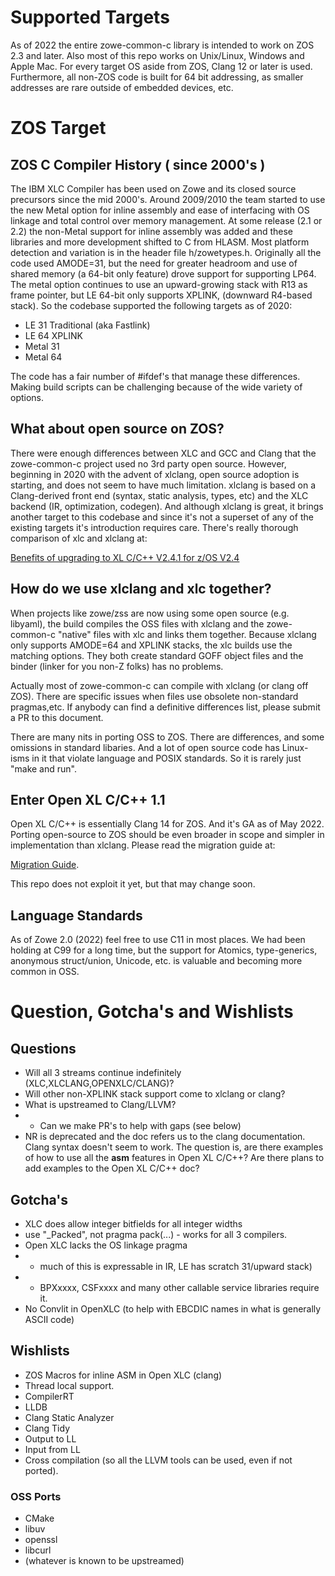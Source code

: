 # Supported Targets

As of 2022 the entire zowe-common-c library is intended to work on ZOS 2.3 and later.   Also most of this repo works on Unix/Linux, Windows and Apple Mac.   For every target OS aside from ZOS, Clang 12 or later is used.  Furthermore, all non-ZOS code is built for 64 bit addressing, as smaller addresses are rare outside of embedded devices, etc.  

# ZOS Target

## ZOS C Compiler History  ( since 2000's )

The IBM XLC Compiler has been used on Zowe and its closed source precursors since the mid 2000's.   Around 2009/2010 the team started to use the new Metal option for inline assembly and ease of interfacing with OS linkage and total control over memory management.  At some release (2.1 or 2.2) the non-Metal support for inline assembly was added and these libraries and more development shifted to C from HLASM.   Most platform detection and variation is in the header file h/zowetypes.h.  Originally all the code used AMODE=31, but the need for greater headroom and use of shared memory (a 64-bit only feature) drove support for supporting LP64.   The metal option continues to use an upward-growing stack with R13 as frame pointer, but LE 64-bit only supports XPLINK, (downward R4-based stack).  So the codebase supported the following targets as of 2020:

- LE 31 Traditional (aka Fastlink)
- LE 64 XPLINK
- Metal 31
- Metal 64

The code has a fair number of #ifdef's that manage these differences.   Making build scripts can be challenging because of the wide variety of options.  

## What about open source on ZOS?

There were enough differences between XLC and GCC and Clang that the zowe-common-c project used no 3rd party open source. However, beginning in 2020 with the advent of xlclang, open source adoption is starting, and does not seem to have much limitation.  xlclang is based on a Clang-derived front end (syntax, static analysis, types, etc) and the XLC backend (IR, optimization, codegen).   And although xlclang is great, it brings another target to this codebase and since it's not a superset of any of the existing targets it's introduction requires care.  There's really thorough comparison of xlc and xlclang at:

[Benefits of upgrading to XL C/C++ V2.4.1 for z/OS V2.4 ](https://www.ibm.com/support/pages/sites/default/files/inline-files/$FILE/zosxlcpp_v2.4.1_benefits.pdf)

## How do we use xlclang and xlc together?

When projects like zowe/zss are now using some open source (e.g. libyaml), the build compiles the OSS files with xlclang and the zowe-common-c "native" files with xlc and links them together.   Because xlclang only supports AMODE=64 and XPLINK stacks, the xlc builds use the matching options.   They both create standard GOFF object files and the binder (linker for you non-Z folks) has no problems.  

Actually most of zowe-common-c can compile with xlclang (or clang off ZOS).  There are specific issues when files use obsolete non-standard pragmas,etc.  If anybody can find a definitive differences list, please submit a PR to this document.

There are many nits in porting OSS to ZOS.  There are differences, and some omissions in standard libaries.   And a lot of open source code has Linux-isms in it that violate language and POSIX standards.  So it is rarely just "make and run".

## Enter Open XL C/C++ 1.1

Open XL C/C++ is essentially Clang 14 for ZOS.  And it's GA as of May 2022.  Porting open-source to ZOS should be even broader in scope and simpler in implementation than xlclang.  Please read the migration guide at:

[Migration Guide](https://www.ibm.com/docs/en/SSUMVNF_1.1.0/pdf/migrate.pdf).

This repo does not exploit it yet, but that may change soon.  

## Language Standards

As of Zowe 2.0 (2022) feel free to use C11 in most places.  We had been holding at C99 for a long time, but the support for Atomics, type-generics, anonymous struct/union, Unicode, etc. is valuable and becoming more common in OSS.  

# Question, Gotcha's and Wishlists

## Questions

- Will all 3 streams continue indefinitely (XLC,XLCLANG,OPENXLC/CLANG)?
- Will other non-XPLINK stack support come to xlclang or clang?
- What is upstreamed to Clang/LLVM?
- - Can we make PR's to help with gaps (see below)
- NR is deprecated and the doc refers us to the clang documentation. Clang syntax doesn't seem to work. The question is, are there examples of how to use all the __asm__ features in Open XL C/C++? Are there plans to add examples to the Open XL C/C++ doc?

## Gotcha's

- XLC does allow integer bitfields for all integer widths
- use "_Packed", not pragma pack(...) - works for all 3 compilers.
- Open XLC lacks the OS linkage pragma 
- - much of this is expressable in IR, LE has scratch 31/upward stack)
- - BPXxxxx, CSFxxxx and many other callable service libraries require it.
- No Convlit in OpenXLC (to help with EBCDIC names in what is generally ASCII code)

## Wishlists

- ZOS Macros for inline ASM in Open XLC (clang)
- Thread local support. 
- CompilerRT
- LLDB
- Clang Static Analyzer
- Clang Tidy
- Output to LL
- Input from LL
- Cross compilation (so all the LLVM tools can be used, even if not ported). 

### OSS Ports
- CMake 
- libuv
- openssl 
- libcurl
- (whatever is known to be upstreamed)

